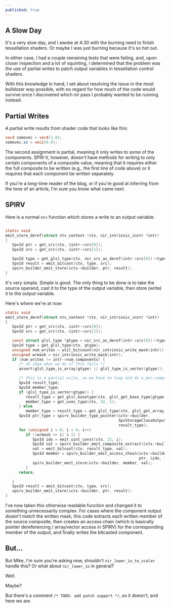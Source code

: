 ```yaml
---
published: true
---
```

## A Slow Day

It's a very slow day, and I awoke at 4:30 with the burning need to finish tessellation shaders. Or maybe I was just burning because it's so hot out.

In either case, I had a couple remaining tests that were failing, and, upon closer inspection and a lot of squinting, I determined that the problem was the use of partial writes to patch output variables in tessellation control shaders.

With this knowledge in hand, I set about resolving the issue in the most bulldozer way possible, with no regard for how much of the code would survive once I discovered which nir pass I probably wanted to be running instead.

## Partial Writes
A partial write results from shader code that looks like this:
```glsl
vec4 somevec = vec4(1.0);
somevec.xz = vec2(0.0);
```
The second assignment is partial, meaning it only writes to some of the components. SPIR-V, however, doesn't have methods for writing to only certain components of a composite value, meaning that it requires either the full composite to be written (e.g., the first line of code above) or it requires that each component be written separately.

If you're a long-time reader of the blog, or if you're good at inferring from the tone of an article, I'm sure you know what came next.

## SPIRV
Here is a normal `ntv` function which stores a write to an output variable:
```c

static void
emit_store_deref(struct ntv_context *ctx, nir_intrinsic_instr *intr)
{
   SpvId ptr = get_src(ctx, &intr->src[0]);
   SpvId src = get_src(ctx, &intr->src[1]);

   SpvId type = get_glsl_type(ctx, nir_src_as_deref(intr->src[0])->type);
   SpvId result = emit_bitcast(ctx, type, src);
   spirv_builder_emit_store(&ctx->builder, ptr, result);
}
```

It's very simple. Simple is good. The only thing to be done is to take the source operand, cast it to the type of the output variable, then store (write) it to the output variable.

Here's where we're at now:
```c
static void
emit_store_deref(struct ntv_context *ctx, nir_intrinsic_instr *intr)
{
   SpvId ptr = get_src(ctx, &intr->src[0]);
   SpvId src = get_src(ctx, &intr->src[1]);

   const struct glsl_type *gtype = nir_src_as_deref(intr->src[0])->type;
   SpvId type = get_glsl_type(ctx, gtype);
   unsigned num_writes = util_bitcount(nir_intrinsic_write_mask(intr));
   unsigned wrmask = nir_intrinsic_write_mask(intr);
   if (num_writes != intr->num_components) {
      /* no idea what we do if this fails */
      assert(glsl_type_is_array(gtype) || glsl_type_is_vector(gtype));

      /* this is a partial write, so we have to loop and do a per-component write */
      SpvId result_type;
      SpvId member_type;
      if (glsl_type_is_vector(gtype)) {
         result_type = get_glsl_basetype(ctx, glsl_get_base_type(gtype));
         member_type = get_uvec_type(ctx, 32, 1);
      } else
         member_type = result_type = get_glsl_type(ctx, glsl_get_array_element(gtype));
      SpvId ptr_type = spirv_builder_type_pointer(&ctx->builder,
                                                  SpvStorageClassOutput,
                                                  result_type);
      for (unsigned i = 0; i < 4; i++)
         if ((wrmask >> i) & 1) {
            SpvId idx = emit_uint_const(ctx, 32, i);
            SpvId val = spirv_builder_emit_composite_extract(&ctx->builder, member_type, src, &i, 1);
            val = emit_bitcast(ctx, result_type, val);
            SpvId member = spirv_builder_emit_access_chain(&ctx->builder, ptr_type,
                                                           ptr, &idx, 1);
            spirv_builder_emit_store(&ctx->builder, member, val);
         }
      return;

   }
   SpvId result = emit_bitcast(ctx, type, src);
   spirv_builder_emit_store(&ctx->builder, ptr, result);
}
```
I've now taken this otherwise readable function and changed it to something unnecessarily complex. For cases where the component output dosen't match the written mask, this code extracts each written member of the source composite, then creates an access chain (which is basically pointer dereferencing / array/vector access in SPIRV) for the corresponding member of the output, and finally writes the bitcasted component.

## But...
But Mike, I'm sure you're asking now, shouldn't `nir_lower_io_to_scalar` handle this? Or what about `nir_lower_io` in general?

Well.

Maybe?

But there's a comment `/* TODO: add patch support */`, so it doesn't, and here we are.
